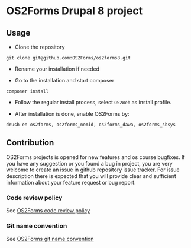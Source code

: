 # OS2Forms Drupal 8 project

## Usage

* Clone the repository

```
git clone git@github.com:OS2Forms/os2forms8.git
```
* Rename your installation if needed

* Go to the installation and start composer

```
composer install
```

* Follow the regular install process, select ```OS2Web``` as install profile.

* After installation is done, enable OS2Forms by:

```
drush en os2forms, os2forms_nemid, os2forms_dawa, os2forms_sbsys
```

## Contribution

OS2Forms projects is opened for new features and os course bugfixes.
If you have any suggestion or you found a bug in project, you are very welcome
to create an issue in github repository issue tracker.
For issue description there is expected that you will provide clear and
sufficient information about your feature request or bug report.

### Code review policy
See [OS2Forms code review policy](https://github.com/OS2Forms/docs#code-review)

### Git name convention
See [OS2Forms git name convention](https://github.com/OS2Forms/docs#git-guideline)
